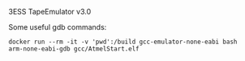 
3ESS TapeEmulator v3.0

Some useful gdb commands:
```
docker run --rm -it -v 'pwd':/build gcc-emulator-none-eabi bash
arm-none-eabi-gdb gcc/AtmelStart.elf
```


